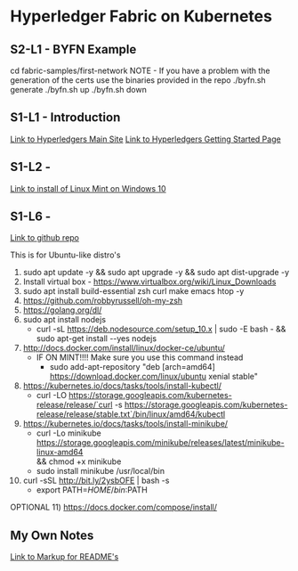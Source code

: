 Hyperledger Fabric on Kubernetes
===================================


## S2-L1 - BYFN Example
cd fabric-samples/first-network
NOTE - If you have a problem with the generation of the certs use the binaries provided in the repo
./byfn.sh generate
./byfn.sh up
./byfn.sh down


## S1-L1 - Introduction
[Link to Hyperledgers Main Site](https://www.hyperledger.org/projects/fabric)
[Link to Hyperledgers Getting Started Page](https://hyperledger-fabric.readthedocs.io/en/release-1.4/getting_started.html)

## S1-L2 - 
[Link to install of Linux Mint on Windows 10](https://www.youtube.com/watch?v=qPdNFuDGnFA)

## S1-L6 -
[Link to github repo](https://github.com/happilymarrieddad/hyperledger-fabric-kubernetes)

This is for Ubuntu-like distro's
1) sudo apt update -y && sudo apt upgrade -y && sudo apt dist-upgrade -y
2) Install virtual box - https://www.virtualbox.org/wiki/Linux_Downloads
3) sudo apt install build-essential zsh curl make emacs htop -y
4) https://github.com/robbyrussell/oh-my-zsh
5) https://golang.org/dl/
6) sudo apt install nodejs
    - curl -sL https://deb.nodesource.com/setup_10.x | sudo -E bash - && sudo apt-get install --yes nodejs
7) http://docs.docker.com/install/linux/docker-ce/ubuntu/
    - IF ON MINT!!!! Make sure you use this command instead
        - sudo add-apt-repository "deb [arch=amd64] https://download.docker.com/linux/ubuntu xenial stable"
8) https://kubernetes.io/docs/tasks/tools/install-kubectl/
    - curl -LO https://storage.googleapis.com/kubernetes-release/release/`curl -s https://storage.googleapis.com/kubernetes-release/release/stable.txt`/bin/linux/amd64/kubectl
9) https://kubernetes.io/docs/tasks/tools/install-minikube/
    - curl -Lo minikube https://storage.googleapis.com/minikube/releases/latest/minikube-linux-amd64 \
  && chmod +x minikube
    - sudo install minikube /usr/local/bin
10) curl -sSL http://bit.ly/2ysbOFE | bash -s
    - export PATH=$HOME/bin:$PATH

OPTIONAL
11) https://docs.docker.com/compose/install/

## My Own Notes
[Link to Markup for README's](https://guides.github.com/features/mastering-markdown/)
